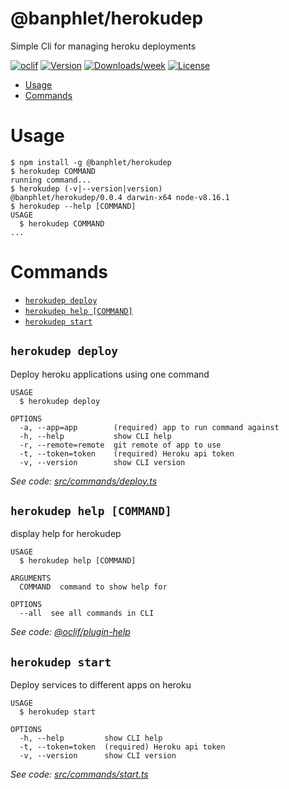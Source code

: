 @banphlet/herokudep
====================

Simple Cli for managing heroku deployments

[![oclif](https://img.shields.io/badge/cli-oclif-brightgreen.svg)](https://oclif.io)
[![Version](https://img.shields.io/npm/v/@banphlet/herokudep.svg)](https://npmjs.org/package/@banphlet/herokudep)
[![Downloads/week](https://img.shields.io/npm/dw/@banphlet/herokudep.svg)](https://npmjs.org/package/@banphlet/herokudep)
[![License](https://img.shields.io/npm/l/@banphlet/herokudep.svg)](https://github.com/banphlet/herokudep/blob/master/package.json)

<!-- toc -->
* [Usage](#usage)
* [Commands](#commands)
<!-- tocstop -->
# Usage
<!-- usage -->
```sh-session
$ npm install -g @banphlet/herokudep
$ herokudep COMMAND
running command...
$ herokudep (-v|--version|version)
@banphlet/herokudep/0.0.4 darwin-x64 node-v8.16.1
$ herokudep --help [COMMAND]
USAGE
  $ herokudep COMMAND
...
```
<!-- usagestop -->
# Commands
<!-- commands -->
* [`herokudep deploy`](#herokudep-deploy)
* [`herokudep help [COMMAND]`](#herokudep-help-command)
* [`herokudep start`](#herokudep-start)

## `herokudep deploy`

Deploy heroku applications using one command

```
USAGE
  $ herokudep deploy

OPTIONS
  -a, --app=app        (required) app to run command against
  -h, --help           show CLI help
  -r, --remote=remote  git remote of app to use
  -t, --token=token    (required) Heroku api token
  -v, --version        show CLI version
```

_See code: [src/commands/deploy.ts](https://github.com/banphlet/herokudep/blob/v0.0.4/src/commands/deploy.ts)_

## `herokudep help [COMMAND]`

display help for herokudep

```
USAGE
  $ herokudep help [COMMAND]

ARGUMENTS
  COMMAND  command to show help for

OPTIONS
  --all  see all commands in CLI
```

_See code: [@oclif/plugin-help](https://github.com/oclif/plugin-help/blob/v2.2.1/src/commands/help.ts)_

## `herokudep start`

Deploy services to different apps on heroku

```
USAGE
  $ herokudep start

OPTIONS
  -h, --help         show CLI help
  -t, --token=token  (required) Heroku api token
  -v, --version      show CLI version
```

_See code: [src/commands/start.ts](https://github.com/banphlet/herokudep/blob/v0.0.4/src/commands/start.ts)_
<!-- commandsstop -->
